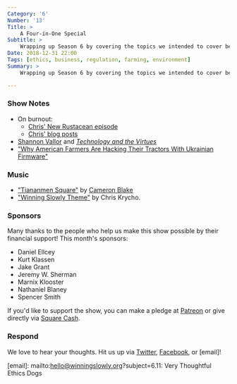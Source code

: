 ```yaml
---
Category: '6'
Number: '13'
Title: >
    A Four-in-One Special
Subtitle: >
    Wrapping up Season 6 by covering the topics we intended to cover before Chris’ experience with burnout broke everything.
Date: 2018-12-31 22:00
Tags: [ethics, business, regulation, farming, environment]
Summary: >
    Wrapping up Season 6 by covering the topics we intended to cover before Chris’ experience with burnout broke everything.

---
```


### Show Notes

- On burnout:
    + [Chris' New Rustacean episode](https://newrustacean.com/show_notes/bonus/burnout/)
    + [Chris' blog posts](https://www.chriskrycho.com/burnout/)
- [Shannon Vallor](https://www.shannonvallor.net) and [<cite>Technology and the Virtues</cite>](http://global.oup.com/academic/product/technology-and-the-virtues-9780190498511)
- ["Why American Farmers Are Hacking Their Tractors With Ukrainian Firmware"](https://motherboard.vice.com/en_us/article/xykkkd/why-american-farmers-are-hacking-their-tractors-with-ukrainian-firmware)

### Music

- ["Tiananmen Square"](https://soundcloud.com/cameronblakemusic/06-tiananmen-square?in=cameronblakemusic/sets/fear-not) by [Cameron Blake](http://www.cameronblakemusic.com)
- ["Winning Slowly Theme"](https://soundcloud.com/chriskrycho/winning-slowly) by Chris Krycho. 

### Sponsors

Many thanks to the people who help us make this show possible by their financial support! This month's sponsors:

- Daniel Ellcey
- Kurt Klassen
- Jake Grant
- Jeremy W. Sherman
- Marnix Klooster
- Nathaniel Blaney
- Spencer Smith

If you'd like to support the show, you can make a pledge at [Patreon] or give
directly via [Square Cash].

[Patreon]: https://www.patreon.com/winningslowly
[Square Cash]: https://cash.me/$winningslowly


### Respond

We love to hear your thoughts. Hit us up via [Twitter], [Facebook], or [email]!

[Twitter]: //www.twitter.com/winningslowly
[Facebook]: //www.facebook.com/winningslowlypodcast
[email]: mailto:hello@winningslowly.org?subject=6.11: Very Thoughtful Ethics Dogs
